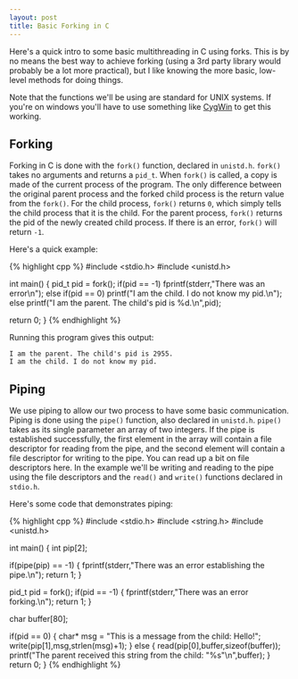 ```yaml
---
layout: post
title: Basic Forking in C
---
```

Here's a quick intro to some basic multithreading in C using forks. This is by no means the best way to achieve forking (using a 3rd party library would probably be a lot more practical), but I like knowing the more basic, low-level methods for doing things.

Note that the functions we'll be using are standard for UNIX systems. If you're on windows you'll have to use something like [CygWin](http://www.cygwin.com/) to get this working.

## Forking

Forking in C is done with the `fork()` function, declared in `unistd.h`. `fork()` takes no arguments and returns a `pid_t`. When `fork()` is called, a copy is made of the current process of the program. The only difference between the original parent process and the forked child process is the return value from the `fork()`. For the child process, `fork()` returns `0`, which simply tells the child process that it is the child. For the parent process, `fork()` returns the pid of the newly created child process. If there is an error, `fork()` will return `-1`.

Here's a quick example:

{% highlight cpp %}
#include <stdio.h>
#include <unistd.h>

int main()
{
  pid_t pid = fork();
  if(pid == -1)
    fprintf(stderr,"There was an error\n");
  else if(pid == 0)
    printf("I am the child. I do not know my pid.\n");
  else
    printf("I am the parent. The child's pid is %d.\n",pid);

  return 0;
}
{% endhighlight %}

Running this program gives this output:

    I am the parent. The child's pid is 2955.
    I am the child. I do not know my pid.

## Piping

We use piping to allow our two process to have some basic communication. Piping is done using the `pipe()` function, also declared in `unistd.h`. `pipe()` takes as its single parameter an array of two integers. If the pipe is established successfully, the first element in the array will contain a file descriptor for reading from the pipe, and the second element will contain a file descriptor for writing to the pipe. You can read up a bit on file descriptors here. In the example we'll be writing and reading to the pipe using the file descriptors and the `read()` and `write()` functions declared in `stdio.h`.

Here's some code that demonstrates piping:

{% highlight cpp %}
#include <stdio.h>
#include <string.h>
#include <unistd.h>

int main()
{
  int pip[2];

  if(pipe(pip) == -1)
  {
    fprintf(stderr,"There was an error establishing the pipe.\n");
    return 1;
  }

  pid_t pid = fork();
  if(pid == -1)
  {
    fprintf(stderr,"There was an error forking.\n");
    return 1;
  }

  char buffer[80];

  if(pid == 0)
  {
    char* msg = "This is a message from the child: Hello!";
    write(pip[1],msg,strlen(msg)+1);
  }
  else
  {
    read(pip[0],buffer,sizeof(buffer));
    printf("The parent received this string from the child: \"%s\"\n",buffer);
  }
  return 0;
}
{% endhighlight %}
